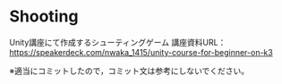# Shooting
Unity講座にて作成するシューティングゲーム
講座資料URL：https://speakerdeck.com/nwaka_1415/unity-course-for-beginner-on-k3

※適当にコミットしたので，コミット文は参考にしないでください。
